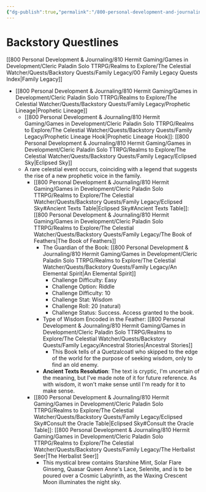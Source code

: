 ```yaml
---
{"dg-publish":true,"permalink":"/800-personal-development-and-journaling/810-hermit-gaming/games-in-development/cleric-paladin-solo-ttrpg/game-plays/playtest-1/play-notes-moonchild-wrenara-omensight/"}
---
```


# Backstory Questlines
[[800 Personal Development & Journaling/810 Hermit Gaming/Games in Development/Cleric Paladin Solo TTRPG/Realms to Explore/The Celestial Watcher/Quests/Backstory Quests/Family Legacy/00 Family Legacy Quests Index\|Family Legacy]]
* [[800 Personal Development & Journaling/810 Hermit Gaming/Games in Development/Cleric Paladin Solo TTRPG/Realms to Explore/The Celestial Watcher/Quests/Backstory Quests/Family Legacy/Prophetic Lineage\|Prophetic Lineage]]
	* [[800 Personal Development & Journaling/810 Hermit Gaming/Games in Development/Cleric Paladin Solo TTRPG/Realms to Explore/The Celestial Watcher/Quests/Backstory Quests/Family Legacy/Prophetic Lineage Hook\|Prophetic Lineage Hook]]: [[800 Personal Development & Journaling/810 Hermit Gaming/Games in Development/Cleric Paladin Solo TTRPG/Realms to Explore/The Celestial Watcher/Quests/Backstory Quests/Family Legacy/Eclipsed Sky\|Eclipsed Sky]]
	* A rare celestial event occurs, coinciding with a legend that suggests the rise of a new prophetic voice in the family.
		* [[800 Personal Development & Journaling/810 Hermit Gaming/Games in Development/Cleric Paladin Solo TTRPG/Realms to Explore/The Celestial Watcher/Quests/Backstory Quests/Family Legacy/Eclipsed Sky#Ancient Texts Table\|Eclipsed Sky#Ancient Texts Table]]: [[800 Personal Development & Journaling/810 Hermit Gaming/Games in Development/Cleric Paladin Solo TTRPG/Realms to Explore/The Celestial Watcher/Quests/Backstory Quests/Family Legacy/The Book of Feathers\|The Book of Feathers]]
			* The Guardian of the Book: [[800 Personal Development & Journaling/810 Hermit Gaming/Games in Development/Cleric Paladin Solo TTRPG/Realms to Explore/The Celestial Watcher/Quests/Backstory Quests/Family Legacy/An Elemental Spirit\|An Elemental Spirit]]
				* Challenge Difficulty: Easy
				* Challenge Option: Riddle
				* Challenge Difficulty: 10
				* Challenge Stat: Wisdom
				* Challenge Roll: 20 (natural)
				* Challenge Status: Success.  Access granted to the book.
			* Type of Wisdom Encoded in the Feather: [[800 Personal Development & Journaling/810 Hermit Gaming/Games in Development/Cleric Paladin Solo TTRPG/Realms to Explore/The Celestial Watcher/Quests/Backstory Quests/Family Legacy/Ancestral Stories\|Ancestral Stories]]
				* This Book tells of a Quetzalcoatl who skipped to the edge of the world for the purpose of seeking wisdom, only to find an old enemy.
			* **Ancient Texts Resolution**:  The text is cryptic, I'm uncertain of the meaning, but I've made note of it for future reference.  As with wisdom, it won't make sense until I'm ready for it to make sense.
		* [[800 Personal Development & Journaling/810 Hermit Gaming/Games in Development/Cleric Paladin Solo TTRPG/Realms to Explore/The Celestial Watcher/Quests/Backstory Quests/Family Legacy/Eclipsed Sky#Consult the Oracle Table\|Eclipsed Sky#Consult the Oracle Table]]: [[800 Personal Development & Journaling/810 Hermit Gaming/Games in Development/Cleric Paladin Solo TTRPG/Realms to Explore/The Celestial Watcher/Quests/Backstory Quests/Family Legacy/The Herbalist Seer\|The Herbalist Seer]]
			* This mystical brew contains Starshine Mint, Solar Flare Ginseng, Quasar Queen Anne's Lace, Selenite, and is to be poured over a Cosmic Labyrinth, as the Waxing Crescent Moon illuminates the night sky.
			